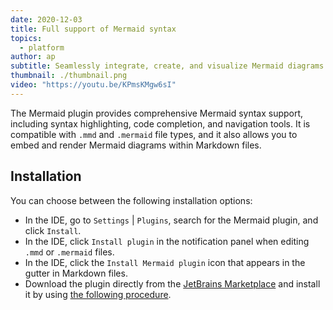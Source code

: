 ```yaml
---
date: 2020-12-03
title: Full support of Mermaid syntax
topics:
  - platform
author: ap
subtitle: Seamlessly integrate, create, and visualize Mermaid diagrams
thumbnail: ./thumbnail.png
video: "https://youtu.be/KPmsKMgw6sI"
---
```


The Mermaid plugin provides comprehensive Mermaid syntax support, including syntax highlighting, code completion, and navigation tools. It is compatible with `.mmd` and `.mermaid` file types, and it also allows you to embed and render Mermaid diagrams within Markdown files.

## Installation

You can choose between the following installation options:

- In the IDE, go to `Settings` | `Plugins`, search for the Mermaid plugin, and click `Install`.
- In the IDE, click `Install plugin` in the notification panel when editing `.mmd` or `.mermaid` files.
- In the IDE, click the `Install Mermaid plugin` icon that appears in the gutter in Markdown files.
- Download the plugin directly from the [JetBrains Marketplace](https://plugins.jetbrains.com/plugin/20146-mermaid) and install it by using [the following procedure](https://www.jetbrains.com/help/go/managing-plugins.html#install_plugin_from_disk).
